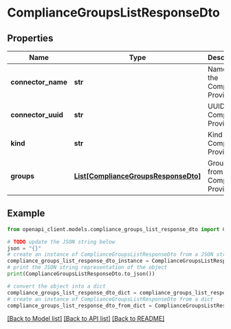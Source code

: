 # ComplianceGroupsListResponseDto


## Properties

Name | Type | Description | Notes
------------ | ------------- | ------------- | -------------
**connector_name** | **str** | Name of the Compliance Provider | 
**connector_uuid** | **str** | UUID of the Compliance Provider | 
**kind** | **str** | Kind of the Compliance Provider | 
**groups** | [**List[ComplianceGroupsResponseDto]**](ComplianceGroupsResponseDto.md) | Groups from Compliance Provider | 

## Example

```python
from openapi_client.models.compliance_groups_list_response_dto import ComplianceGroupsListResponseDto

# TODO update the JSON string below
json = "{}"
# create an instance of ComplianceGroupsListResponseDto from a JSON string
compliance_groups_list_response_dto_instance = ComplianceGroupsListResponseDto.from_json(json)
# print the JSON string representation of the object
print(ComplianceGroupsListResponseDto.to_json())

# convert the object into a dict
compliance_groups_list_response_dto_dict = compliance_groups_list_response_dto_instance.to_dict()
# create an instance of ComplianceGroupsListResponseDto from a dict
compliance_groups_list_response_dto_from_dict = ComplianceGroupsListResponseDto.from_dict(compliance_groups_list_response_dto_dict)
```
[[Back to Model list]](../README.md#documentation-for-models) [[Back to API list]](../README.md#documentation-for-api-endpoints) [[Back to README]](../README.md)


